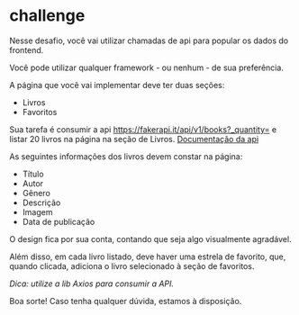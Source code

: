 # challenge

Nesse desafio, você vai utilizar chamadas de api para popular os dados do frontend.

Você pode utilizar qualquer framework - ou nenhum - de sua preferência. 

A página que você vai implementar deve ter duas seções:
- Livros
- Favoritos

Sua tarefa é consumir a api https://fakerapi.it/api/v1/books?_quantity= e listar 20 livros na página na seção de Livros. [Documentação da api](https://fakerapi.it/en)

As seguintes informações dos livros devem constar na página:
- Título
- Autor
- Gênero
- Descrição
- Imagem
- Data de publicação

O design fica por sua conta, contando que seja algo visualmente agradável. 

Além disso, em cada livro listado, deve haver uma estrela de favorito, que, quando clicada, adiciona o livro selecionado à seção de favoritos.

*Dica: utilize a lib Axios para consumir a API.*

Boa sorte! Caso tenha qualquer dúvida, estamos à disposição.
